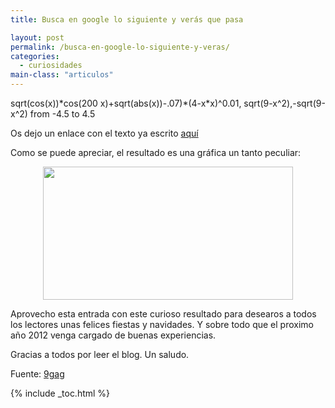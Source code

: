 ```yaml
---
title: Busca en google lo siguiente y verás que pasa

layout: post
permalink: /busca-en-google-lo-siguiente-y-veras/
categories:
  - curiosidades
main-class: "articulos"
---
```

sqrt(cos(x))\*cos(200 x)+sqrt(abs(x))-.07)\*(4-x*x)^0.01, sqrt(9-x^2),-sqrt(9-x^2) from -4.5 to 4.5

Os dejo un enlace con el texto ya escrito <a target="_blank" href="https://www.google.com/search?hl=en&q=sqrt(cos(x))*cos(200%20x)%2Bsqrt(abs(x))-.07)*(4-x*x)%5E0.01%2C%20sqrt(9-x%5E2)%2C-sqrt(9-x%5E2)%20from%20-4.5%20to%204.5#sclient=psy-ab&hl=en&source=hp&q=sqrt(cos(x))*cos(200+x)%2Bsqrt(abs(x))-.07)*(4-x*x)%5E0.01%2C+sqrt(9-x%5E2)%2C-sqrt(9-x%5E2)+from+-4.5+to+4.5&pbx=1&oq=sqrt(cos(x))*cos(200+x)%2Bsqrt(abs(x))-.07)*(4-x*x)%5E0.01%2C+sqrt(9-x%5E2)%2C-sqrt(9-x%5E2)+from+-4.5+to+4.5&aq=f&aqi=&aql=&gs_sm=e&gs_upl=121135l123243l0l124213l2l2l0l0l0l0l262l482l2-2l2l0&bav=on.2,or.r_gc.r_pw.r_cp.,cf.osb&fp=a1bc1589ec616832&biw=1280&bih=962">aquí</a>

Como se puede apreciar, el resultado es una gráfica un tanto peculiar:

<div class="separator" style="clear: both; text-align: center;">
  <a href="https://1.bp.blogspot.com/-FO8fLpA-3fM/TvXameIQI0I/AAAAAAAAB9k/KJSAlJz8tkc/s1600/Screenshot.png" imageanchor="1" style="margin-left:1em; margin-right:1em"><img border="0" height="213" width="400" src="https://1.bp.blogspot.com/-FO8fLpA-3fM/TvXameIQI0I/AAAAAAAAB9k/KJSAlJz8tkc/s400/Screenshot.png" /></a>
</div>

Aprovecho esta entrada con este curioso resultado para desearos a todos los lectores unas felices fiestas y navidades. Y sobre todo que el proximo año 2012 venga cargado de buenas experiencias.

Gracias a todos por leer el blog. Un saludo.

Fuente: <a target="_blank" href="http://9gag.com/gag/1220389">9gag</a>



{% include _toc.html %}
